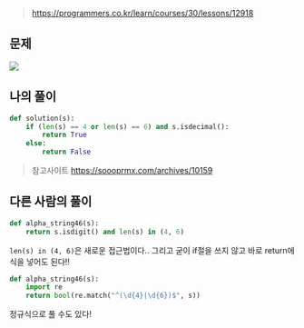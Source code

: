 > https://programmers.co.kr/learn/courses/30/lessons/12918

## 문제
![](https://images.velog.io/images/suasue/post/34f00329-f044-4dd1-96b3-726f74f15833/image.png)

## 나의 풀이
```python
def solution(s):
    if (len(s) == 4 or len(s) == 6) and s.isdecimal():
        return True
    else:
        return False
```


> 참고사이트
https://soooprmx.com/archives/10159

## 다른 사람의 풀이
```python
def alpha_string46(s):
    return s.isdigit() and len(s) in (4, 6)
```
`len(s) in (4, 6)`은 새로운 접근법이다..
그리고 굳이 if절을 쓰지 않고 바로 return에 식을 넣어도 된다!!

```python
def alpha_string46(s):
    import re
    return bool(re.match("^(\d{4}|\d{6})$", s))
```
정규식으로 풀 수도 있다!